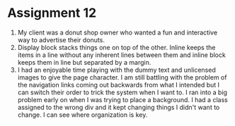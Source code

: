 # Assignment 12

1. My client was a donut shop owner who wanted a fun and interactive way to advertise their donuts.
2. Display block stacks things one on top of the other. Inline keeps the items in a line without any inherent lines between them and inline block keeps them in line but separated by a margin.
3. I had an enjoyable time playing with the dummy text and unlicensed images to give the page character. I am still battling with the problem of the navigation links coming out backwards from what I intended but I can switch their order to trick the system when I want to.  I ran into a big problem early on when I was trying to place a background. I had a class assigned to the wrong div and it kept changing things I didn't want to change. I can see where organization is key.

